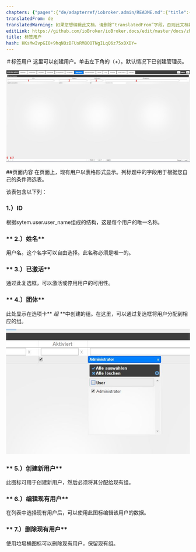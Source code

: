 ```yaml
---
chapters: {"pages":{"de/adapterref/iobroker.admin/README.md":{"title":{"de":"no title"},"content":"de/adapterref/iobroker.admin/README.md"},"de/adapterref/iobroker.admin/admin/tab-adapters.md":{"title":{"de":"Der Reiter Adapter"},"content":"de/adapterref/iobroker.admin/admin/tab-adapters.md"},"de/adapterref/iobroker.admin/admin/tab-instances.md":{"title":{"de":"Der Reiter Instanzen"},"content":"de/adapterref/iobroker.admin/admin/tab-instances.md"},"de/adapterref/iobroker.admin/admin/tab-objects.md":{"title":{"de":"Der Reiter Objekte"},"content":"de/adapterref/iobroker.admin/admin/tab-objects.md"},"de/adapterref/iobroker.admin/admin/tab-states.md":{"title":{"de":"Der Reiter Zustände"},"content":"de/adapterref/iobroker.admin/admin/tab-states.md"},"de/adapterref/iobroker.admin/admin/tab-groups.md":{"title":{"de":"Der Reiter Gruppen"},"content":"de/adapterref/iobroker.admin/admin/tab-groups.md"},"de/adapterref/iobroker.admin/admin/tab-users.md":{"title":{"de":"Der Reiter Benutzer"},"content":"de/adapterref/iobroker.admin/admin/tab-users.md"},"de/adapterref/iobroker.admin/admin/tab-events.md":{"title":{"de":"Der Reiter Ereignisse"},"content":"de/adapterref/iobroker.admin/admin/tab-events.md"},"de/adapterref/iobroker.admin/admin/tab-hosts.md":{"title":{"de":"Der Reiter Hosts"},"content":"de/adapterref/iobroker.admin/admin/tab-hosts.md"},"de/adapterref/iobroker.admin/admin/tab-enums.md":{"title":{"de":"Der Reiter Aufzählungen"},"content":"de/adapterref/iobroker.admin/admin/tab-enums.md"},"de/adapterref/iobroker.admin/admin/tab-log.md":{"title":{"de":"Der Reiter Log"},"content":"de/adapterref/iobroker.admin/admin/tab-log.md"},"de/adapterref/iobroker.admin/admin/tab-system.md":{"title":{"de":"Die Systemeinstellungen"},"content":"de/adapterref/iobroker.admin/admin/tab-system.md"}}}
translatedFrom: de
translatedWarning: 如果您想编辑此文档，请删除“translatedFrom”字段，否则此文档将再次自动翻译
editLink: https://github.com/ioBroker/ioBroker.docs/edit/master/docs/zh-cn/adapterref/iobroker.admin/tab-users.md
title: 标签用户
hash: HKsMwIvpGIO+9hqNOzBFUsRM8OOTNgILqQ6z75xDXDY=
---
```

＃标签用户
这里可以创建用户。单击左下角的（+）。默认情况下已创建管理员。

![iobroker_adapter_admin_user_01](../../../de/adapterref/iobroker.admin/img/tab-user_01-1.jpg)

##页面内容
在页面上，现有用户以表格形式显示。列标题中的字段用于根据您自己的条件筛选表。

该表包含以下列：

### **1.）ID**
根据sytem.user.user_name组成的结构，这是每个用户的唯一名称。

### ** 2.）姓名**
用户名。这个名字可以自由选择。此名称必须是唯一的。

### ** 3.）已激活**
通过此复选框，可以激活或停用用户的可用性。

### ** 4.）团体**
此处显示在选项卡** _组_ **中创建的组。在这里，可以通过复选框将用户分配到相应的组。

![iobroker_adapter_admin_user_groups](../../../de/adapterref/iobroker.admin/img/tab-user_Groups.jpg)

### ** 5.）创建新用户**
此图标可用于创建新用户，然后必须将其分配给现有组。

### ** 6.）编辑现有用户**
在列表中选择现有用户后，可以使用此图标编辑该用户的数据。

### ** 7.）删除现有用户**
使用垃圾桶图标可以删除现有用户，保留现有组。